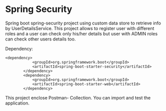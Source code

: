 # Spring Security

Spring boot spring-security project using custom data store to retrieve info by UserDetailsService. 
This project  allows to register user with different roles and a user can check only his/her details but user with ADMIN roles
can check other users details too.

Dependency:

```$xslt
<dependency>
            <groupId>org.springframework.boot</groupId>
            <artifactId>spring-boot-starter-security</artifactId>
        </dependency>
        <dependency>
            <groupId>org.springframework.boot</groupId>
            <artifactId>spring-boot-starter-web</artifactId>
        </dependency>
```

This project enclose Postman- Collection. You can import and test the application.